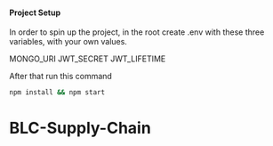 #### Project Setup

In order to spin up the project, in the root create .env with these three variables, with your own values.

MONGO_URI
JWT_SECRET
JWT_LIFETIME

After that run this command

```bash
npm install && npm start
```

# BLC-Supply-Chain
